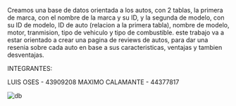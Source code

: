 Creamos una base de datos orientada a los autos, con 2 tablas, la primera de marca, 
con el nombre de la marca y su ID, y la segunda de modelo, con su ID de modelo, ID de
auto (relacion a la primera tabla), nombre de modelo, motor, tranmision, tipo de 
vehiculo y tipo de combustible.
este trabajo va a estar orientado a crear una pagina de reviews de autos, para dar 
una resenia sobre cada auto en base a sus caracteristicas, ventajas y tambien
desventajas.

INTEGRANTES:

LUIS OSES - 43909208
MAXIMO CALAMANTE - 44377817


![db](https://github.com/user-attachments/assets/a91c04b9-04b5-4d68-93f6-0bba7e9b2f7d)
